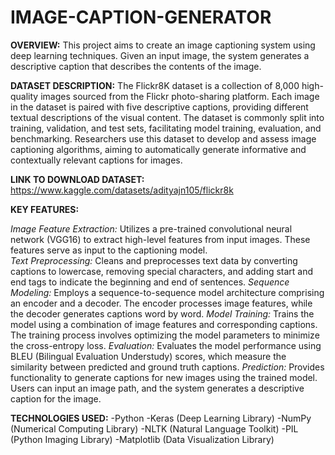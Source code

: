 # IMAGE-CAPTION-GENERATOR

**OVERVIEW:**
This project aims to create an image captioning system using deep learning techniques. Given an input image, the system generates a descriptive caption that describes the contents of the image.

**DATASET DESCRIPTION:**
The Flickr8K dataset is a collection of 8,000 high-quality images sourced from the Flickr photo-sharing platform. Each image in the dataset is paired with five descriptive captions, providing different textual descriptions of the visual content. The dataset is commonly split into training, validation, and test sets, facilitating model training, evaluation, and benchmarking. Researchers use this dataset to develop and assess image captioning algorithms, aiming to automatically generate informative and contextually relevant captions for images.

**LINK TO DOWNLOAD DATASET:** https://www.kaggle.com/datasets/adityajn105/flickr8k

**KEY FEATURES:**

*Image Feature Extraction:* Utilizes a pre-trained convolutional neural network (VGG16) to extract high-level features from input images. These features serve as input to the captioning model.<br>
*Text Preprocessing:* Cleans and preprocesses text data by converting captions to lowercase, removing special characters, and adding start and end tags to indicate the beginning and end of sentences.
*Sequence Modeling:* Employs a sequence-to-sequence model architecture comprising an encoder and a decoder. The encoder processes image features, while the decoder generates captions word by word.
*Model Training:* Trains the model using a combination of image features and corresponding captions. The training process involves optimizing the model parameters to minimize the cross-entropy loss.
*Evaluation:* Evaluates the model performance using BLEU (Bilingual Evaluation Understudy) scores, which measure the similarity between predicted and ground truth captions.
*Prediction:* Provides functionality to generate captions for new images using the trained model. Users can input an image path, and the system generates a descriptive caption for the image.

**TECHNOLOGIES USED:**
  -Python
  -Keras (Deep Learning Library)
  -NumPy (Numerical Computing Library)
  -NLTK (Natural Language Toolkit)
  -PIL (Python Imaging Library)
  -Matplotlib (Data Visualization Library)
